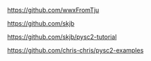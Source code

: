 https://github.com/wwxFromTju


https://github.com/skjb

https://github.com/skjb/pysc2-tutorial

https://github.com/chris-chris/pysc2-examples